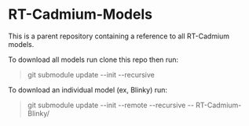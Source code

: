# RT-Cadmium-Models
This is a parent repository containing a reference to all RT-Cadmium models. 

To download all models run clone this repo then run: 
> git submodule update --init --recursive

To download an individual model (ex, Blinky) run:
> git submodule update --init --remote --recursive -- RT-Cadmium-Blinky/
